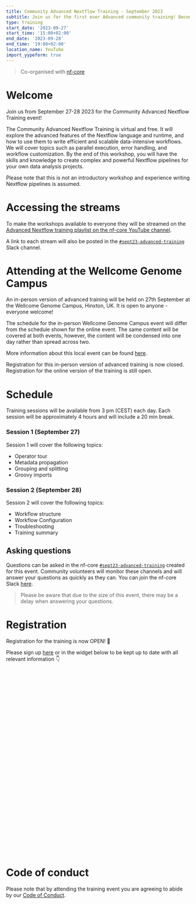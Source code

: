 ```yaml
---
title: Community Advanced Nextflow Training - September 2023
subtitle: Join us for the first ever Advanced community training! Become a Nextflow expert!
type: training
start_date: '2023-09-27'
start_time: '15:00+02:00'
end_date: '2023-09-28'
end_time: '19:00+02:00'
location_name: YouTube
import_yypeform: true
---
```


> Co-organised with [nf-core](https://nf-co.re/events/2023/training-sept-2023)

# Welcome

Join us from September 27-28 2023 for the Community Advanced Nextflow Training event!

The Community Advanced Nextflow Training is virtual and free. It will explore the advanced features of the Nextflow language and runtime, and how to use them to write efficient and scalable data-intensive workflows. We will cover topics such as parallel execution, error handling, and workflow customization. By the end of this workshop, you will have the skills and knowledge to create complex and powerful Nextflow pipelines for your own data analysis projects.

Please note that this is not an introductory workshop and experience writing Nextflow pipelines is assumed.

# Accessing the streams

To make the workshops available to everyone they will be streamed on the [Advanced Nextflow training playlist on the nf-core YouTube channel](https://www.youtube.com/playlist?list=PL3xpfTVZLcNhPoEl8cT15MdIBfX9kFJCj).

A link to each stream will also be posted in the [`#sept23-advanced-training`](https://nfcore.slack.com/archives/C05U1A096EQ) Slack channel.

# Attending at the Wellcome Genome Campus

An in-person version of advanced training will be held on 27th September at the Wellcome Genome Campus, Hinxton, UK. It is open to anyone - everyone welcome!

The schedule for the in-person Wellcome Genome Campus event will differ from the schedule shown for the online event. The same content will be covered at both events, however, the content will be condensed into one day rather than spread across two.

More information about this local event can be found [here](wgc).

Registration for this in-person version of advanced training is now closed. Registration for the online version of the training is still open.

# Schedule

Training sessions will be available from 3 pm (CEST) each day. Each session will be approximately 4 hours and will include a 20 min break.

### Session 1 (September 27)

Session 1 will cover the following topics:

- Operator tour
- Metadata propagation
- Grouping and splitting
- Groovy imports

### Session 2 (September 28)

Session 2 will cover the following topics:

- Workflow structure
- Workflow Configuration
- Troubleshooting
- Training summary

## Asking questions

Questions can be asked in the nf-core [`#sept23-advanced-training`](https://nfcore.slack.com/archives/C05U1A096EQ) created for this event. Community volunteers will monitor these channels and will answer your questions as quickly as they can. You can join the nf-core Slack [here](https://nf-co.re/join/slack).

> Please be aware that due to the size of this event, there may be a delay when answering your questions.

# Registration

Registration for the training is now OPEN! 🎉

Please sign up [here](https://form.typeform.com/to/gFMjNQzt) or in the widget below to be kept up to date with all relevant information 👇

<div data-tf-widget="gFMjNQzt" style="width:100%;height:500px;color:#FFFFFF;"></div>

# Code of conduct

Please note that by attending the training event you are agreeing to abide by our [Code of Conduct](https://nf-co.re/code_of_conduct).
